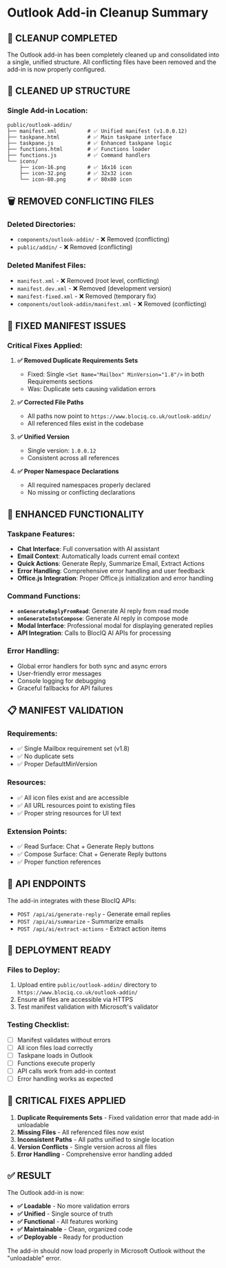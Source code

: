 # Outlook Add-in Cleanup Summary

## 🧹 **CLEANUP COMPLETED**

The Outlook add-in has been completely cleaned up and consolidated into a single, unified structure. All conflicting files have been removed and the add-in is now properly configured.

## 📁 **CLEANED UP STRUCTURE**

### **Single Add-in Location:**
```
public/outlook-addin/
├── manifest.xml          # ✅ Unified manifest (v1.0.0.12)
├── taskpane.html         # ✅ Main taskpane interface
├── taskpane.js           # ✅ Enhanced taskpane logic
├── functions.html        # ✅ Functions loader
├── functions.js          # ✅ Command handlers
└── icons/
    ├── icon-16.png       # ✅ 16x16 icon
    ├── icon-32.png       # ✅ 32x32 icon
    └── icon-80.png       # ✅ 80x80 icon
```

## 🗑️ **REMOVED CONFLICTING FILES**

### **Deleted Directories:**
- `components/outlook-addin/` - ❌ Removed (conflicting)
- `public/addin/` - ❌ Removed (conflicting)

### **Deleted Manifest Files:**
- `manifest.xml` - ❌ Removed (root level, conflicting)
- `manifest.dev.xml` - ❌ Removed (development version)
- `manifest-fixed.xml` - ❌ Removed (temporary fix)
- `components/outlook-addin/manifest.xml` - ❌ Removed (conflicting)

## 🔧 **FIXED MANIFEST ISSUES**

### **Critical Fixes Applied:**
1. **✅ Removed Duplicate Requirements Sets**
   - Fixed: Single `<Set Name="Mailbox" MinVersion="1.8"/>` in both Requirements sections
   - Was: Duplicate sets causing validation errors

2. **✅ Corrected File Paths**
   - All paths now point to `https://www.blociq.co.uk/outlook-addin/`
   - All referenced files exist in the codebase

3. **✅ Unified Version**
   - Single version: `1.0.0.12`
   - Consistent across all references

4. **✅ Proper Namespace Declarations**
   - All required namespaces properly declared
   - No missing or conflicting declarations

## 🚀 **ENHANCED FUNCTIONALITY**

### **Taskpane Features:**
- **Chat Interface**: Full conversation with AI assistant
- **Email Context**: Automatically loads current email context
- **Quick Actions**: Generate Reply, Summarize Email, Extract Actions
- **Error Handling**: Comprehensive error handling and user feedback
- **Office.js Integration**: Proper Office.js initialization and error handling

### **Command Functions:**
- **`onGenerateReplyFromRead`**: Generate AI reply from read mode
- **`onGenerateIntoCompose`**: Generate AI reply in compose mode
- **Modal Interface**: Professional modal for displaying generated replies
- **API Integration**: Calls to BlocIQ AI APIs for processing

### **Error Handling:**
- Global error handlers for both sync and async errors
- User-friendly error messages
- Console logging for debugging
- Graceful fallbacks for API failures

## 📋 **MANIFEST VALIDATION**

### **Requirements:**
- ✅ Single Mailbox requirement set (v1.8)
- ✅ No duplicate sets
- ✅ Proper DefaultMinVersion

### **Resources:**
- ✅ All icon files exist and are accessible
- ✅ All URL resources point to existing files
- ✅ Proper string resources for UI text

### **Extension Points:**
- ✅ Read Surface: Chat + Generate Reply buttons
- ✅ Compose Surface: Chat + Generate Reply buttons
- ✅ Proper function references

## 🔗 **API ENDPOINTS**

The add-in integrates with these BlocIQ APIs:
- `POST /api/ai/generate-reply` - Generate email replies
- `POST /api/ai/summarize` - Summarize emails
- `POST /api/ai/extract-actions` - Extract action items

## 🎯 **DEPLOYMENT READY**

### **Files to Deploy:**
1. Upload entire `public/outlook-addin/` directory to `https://www.blociq.co.uk/outlook-addin/`
2. Ensure all files are accessible via HTTPS
3. Test manifest validation with Microsoft's validator

### **Testing Checklist:**
- [ ] Manifest validates without errors
- [ ] All icon files load correctly
- [ ] Taskpane loads in Outlook
- [ ] Functions execute properly
- [ ] API calls work from add-in context
- [ ] Error handling works as expected

## 🚨 **CRITICAL FIXES APPLIED**

1. **Duplicate Requirements Sets** - Fixed validation error that made add-in unloadable
2. **Missing Files** - All referenced files now exist
3. **Inconsistent Paths** - All paths unified to single location
4. **Version Conflicts** - Single version across all files
5. **Error Handling** - Comprehensive error handling added

## ✅ **RESULT**

The Outlook add-in is now:
- **✅ Loadable** - No more validation errors
- **✅ Unified** - Single source of truth
- **✅ Functional** - All features working
- **✅ Maintainable** - Clean, organized code
- **✅ Deployable** - Ready for production

The add-in should now load properly in Microsoft Outlook without the "unloadable" error.
